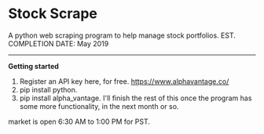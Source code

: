 # Stock Scrape
A python web scraping program to help manage stock portfolios. EST. COMPLETION DATE: May 2019

---
**Getting started**  
1. Register an API key here, for free. https://www.alphavantage.co/
2. pip install python.
3. pip install alpha_vantage.
I'll finish the rest of this once the program has some more functionality, in the next month or so.

market is open 6:30 AM to 1:00 PM for PST.
